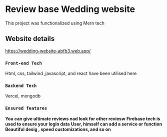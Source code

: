 # Review base Wedding website

This project was functionalized using Mern tech

##  Website details

https://wedding-website-abfb3.web.app/

### `Front-end Tech`

Html, css, tailwind ,javascript, and react have been utilised here

### `Backend Tech`

Vercel, mongodb

### `Ensured features`

**You can give ultimate reviews nad look for other reviesw**
**Firebase tech is used to ensure your login data**
**User, himself can add a service or function**
**Beautiful desig , speed customizations, and so on**
